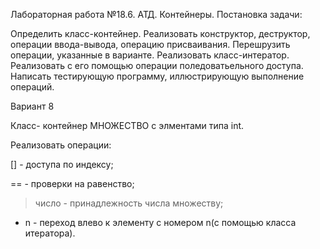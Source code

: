 Лабораторная работа №18.6. АТД. Контейнеры.
Постановка задачи:

Определить класс-контейнер.
Реализовать конструктор, деструктор, операции ввода-вывода, операцию присваивания.
Перешрузить операции, указанные в варианте.
Реализовать класс-интератор. Реализовать с его помощью операции поледоватьельного доступа.
Написать тестирующую программу, иллюстрирующую выполнение операций.

Вариант 8 

Класс- контейнер МНОЖЕСТВО с элментами типа int.

Реализовать операции:

[] - доступа по индексу;

== - проверки на равенство;

>число - принадлежность числа множеству;

- n - переход влево к элементу с номером n(с помощью класса итератора).

